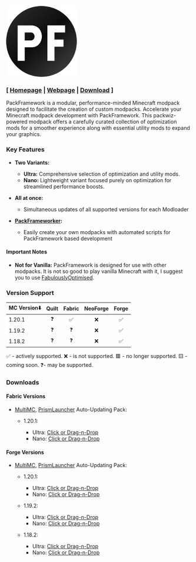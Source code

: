<img title="" src="https://raw.githubusercontent.com/Den4enko/PackFramework/meta/logo.svg" alt="" width="128" height="128" data-align="center" style="zoom:150%;">

### [ [Homepage](https://den4enko.github.io/) | [Webpage](https://den4enko.github.io/posts/PackFramework/) | [Download](https://github.com/Den4enko/PackFramework?tab=readme-ov-file#downloads) ]

PackFramework is a modular, performance-minded Minecraft modpack designed to facilitate the creation of custom modpacks. Accelerate your Minecraft modpack development with PackFramework. This packwiz-powered modpack offers a carefully curated collection of optimization mods for a smoother experience along with essential utility mods to expand your graphics.

### Key Features

* **Two Variants:**
  
  * **Ultra:** Comprehensive selection of optimization and utility mods.
  * **Nano:** Lightweight variant focused purely on optimization for streamlined performance boosts.

* **All at once:**
  
  * Simultaneous updates of all supported versions for each Modloader

* **[PackFrameworker](https://github.com/Den4enko/PackFrameworker):**
  
  * Easily create your own modpacks with automated scripts for PackFramework based development


####  Important Notes

* **Not for Vanilla:** PackFramework is designed for use with other modpacks. It is not so good to play vanilla Minecraft with it, I suggest you to use [FabulouslyOptimised](https://download.fo/).

### Version Support

| MC Version⬇️ | Quilt | Fabric | NeoForge | Forge |
| ------------ |:-----:|:------:|:--------:|:-----:|
| 1.20.1       | ❓     | ✅      | ❌        | ✅     |
| 1.19.2       | ❓     | ❓      | ❌        | ✅     |
| 1.18.2       | ❓     | ❓      | ❌        | ✅     |

✅ - actively supported. ❌ - is not supported. 🟥 - no longer supported. 🟨 - coming soon. ❓- may be supported.

### Downloads

#### Fabric Versions

* [MultiMC](https://multimc.org/), [PrismLauncher](https://prismlauncher.org/) Auto-Updating Pack:
  
  * 1.20.1:
    
    * Ultra: [Click or Drag-n-Drop](https://den4enko.github.io/PackFramework/downloads/mmc/PackFramework%20Fabric%201.20.1%20Ultra.zip)
    * Nano: [Click or Drag-n-Drop](https://den4enko.github.io/PackFramework/downloads/mmc/PackFramework%20Fabric%201.20.1%20Nano.zip)

#### Forge Versions

- [MultiMC](https://multimc.org/), [PrismLauncher](https://prismlauncher.org/) Auto-Updating Pack:
  
  - 1.20.1:
    
    - Ultra: [Click or Drag-n-Drop](https://den4enko.github.io/PackFramework/downloads/mmc/PackFramework%20Forge%201.20.1%20Ultra.zip)
    - Nano: [Click or Drag-n-Drop](https://den4enko.github.io/PackFramework/downloads/mmc/PackFramework%20Forge%201.20.1%20Nano.zip)
  
  - 1.19.2:
    
    - Ultra: [Click or Drag-n-Drop](https://den4enko.github.io/PackFramework/downloads/mmc/PackFramework%20Forge%201.19.2%20Ultra.zip)
    - Nano: [Click or Drag-n-Drop](https://den4enko.github.io/PackFramework/downloads/mmc/PackFramework%20Forge%201.19.2%20Nano.zip)
  
  - 1.18.2:
    
    - Ultra: [Click or Drag-n-Drop](https://den4enko.github.io/PackFramework/downloads/mmc/PackFramework%20Forge%201.18.2%20Ultra.zip)
    - Nano: [Click or Drag-n-Drop](https://den4enko.github.io/PackFramework/downloads/mmc/PackFramework%20Forge%201.18.2%20Nano.zip)
